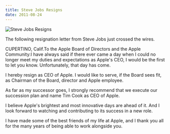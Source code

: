 ```yaml
---
title: Steve Jobs Resigns
date: 2011-08-24
---
```


![Steve Jobs Resigns](https://source.unsplash.com/X6cChncECA8/1600x900)

The following resignation letter from Steve Jobs just crossed the wires.

CUPERTINO, Calif.To the Apple Board of Directors and the Apple Community:I have always said if there ever came a day when I could no longer meet my duties and expectations as Apple's CEO, I would be the first to let you know. Unfortunately, that day has come.

I hereby resign as CEO of Apple. I would like to serve, if the Board sees fit, as Chairman of the Board, director and Apple employee.

As far as my successor goes, I strongly recommend that we execute our succession plan and name Tim Cook as CEO of Apple.

I believe Apple's brightest and most innovative days are ahead of it. And I look forward to watching and contributing to its success in a new role.

I have made some of the best friends of my life at Apple, and I thank you all for the many years of being able to work alongside you.